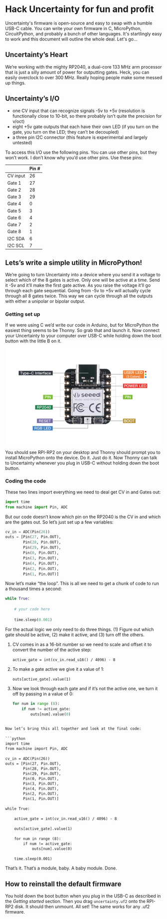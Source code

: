 # Hack Uncertainty for fun and profit

Uncertainty's firmware is open-source and easy to swap with a humble USB-C cable. You can write your own firmware in C, MicroPython, CircuitPython, and probably a bunch of other languages. It's startlingly easy to work and this document will outline the whole deal. Let's go…

## Uncertainty’s Heart

We’re working with the mighty RP2040, a dual-core 133 MHz arm processor that is just a silly amount of power for outputting gates. Heck, you can easily overclock to over 300 MHz. Really hoping people make some messed up things.

## Uncertainty’s I/O

- one CV input that can recognize signals -5v to +5v (resolution is functionally close to 10-bit, so there probably isn’t quite the precision for v/oct)
- eight +5v gate outputs that each have their own LED (if you turn on the gate, you turn on the LED; they can’t be decoupled)
- a three pin I2C connector (this feature is experimental and largely untested)

To access this I/O use the following pins. You can use other pins, but they won’t work. I don’t know why you’d use other pins. Use these pins:


|        | Pin # |
| ------ | ------ |
|CV input|26|
|Gate 1|27|
|Gate 2|28|
|Gate 3|29|
|Gate 4|0|
|Gate 5|3|
|Gate 6|4|
|Gate 7|2|
|Gate 8|1|
|I2C SDA|6|
|I2C SCL|7|

## Lets’s write a simple utility in MicroPython!

We’re going to turn Uncertainty into a device where you send it a voltage to select which of the 8 gates is active. Only one will be active at a time. Send it -5v and it’ll make the first gate active. As you raise the voltage it’ll go through each gate sequential. Going from -5v to +5v will actually cycle through all 8 gates twice. This way we can cycle through all the outputs with either a unipolar or bipolar output.

### Getting set up

If we were using C we’d write our code in Arduino, but for MicroPython the easiest thing seems to be Thonny. So grab that and launch it. Now connect your Uncertainty to your computer over USB-C while holding down the boot button with the little B on it.

![Seeeduino Xiao RP2040 with a tiny boot button in the lower-right corner of the board](seeeduino.jpg)

You should see RPI-RP2 on your desktop and Thonny should prompt you to install MicroPython onto the device. Do it. Just do it. Now Thonny can talk to Uncertainty whenever you plug in USB-C without holding down the boot button.

### Coding the code
These two lines import everything we need to deal get CV in and Gates out:

```python
import time
from machine import Pin, ADC
```

But our code doesn’t know which pin on the RP2040 is the CV in and which are the gates out. So let’s just set up a few variables:

```python
cv_in = ADC(Pin(26))
outs = [Pin(27, Pin.OUT),
        Pin(28, Pin.OUT),
        Pin(29, Pin.OUT),
        Pin(0, Pin.OUT),
        Pin(3, Pin.OUT),
        Pin(4, Pin.OUT),
        Pin(2, Pin.OUT),
        Pin(1, Pin.OUT)]
```

Now let’s make “the loop”. This is all we need to get a chunk of code to run a thousand times a second:

```python
while True:

    # your code here

    time.sleep(0.001)
```

For the actual logic we only need to do three things. (1) Figure out which gate should be active, (2) make it active, and (3) turn off the others.

1. CV comes in as a 16-bit number so we need to scale and offset it to convert the number of the active step:

    ```active_gate = int(cv_in.read_u16() / 4096) - 8```

2. To make a gate active we give it a value of 1:

    ```outs[active_gate].value(1)```

3. Now we look through each gate and if it’s not the active one, we turn it off by passing in a value of 0:

    ```python
    for num in range (8):
        if num != active_gate:
            outs[num].value(0)
```

Now let’s bring this all together and look at the final code:

```python
import time
from machine import Pin, ADC

cv_in = ADC(Pin(26))
outs = [Pin(27, Pin.OUT),
        Pin(28, Pin.OUT),
        Pin(29, Pin.OUT),
        Pin(0, Pin.OUT),
        Pin(3, Pin.OUT),
        Pin(4, Pin.OUT),
        Pin(2, Pin.OUT),
        Pin(1, Pin.OUT)]

while True:

    active_gate = int(cv_in.read_u16() / 4096) - 8

    outs[active_gate].value(1)

    for num in range (8):
        if num != active_gate:
            outs[num].value(0)

    time.sleep(0.001)
```

That’s it. That’s a module, baby. A baby module. Done.

## How to reinstall the default firmware

You hold down the boot button when you plug in the USB-C as described in the *Getting started* section. Then you drag ```uncertainty.uf2``` onto the RPI-RP2 disk. It should then unmount. All set! The same works for any .uf2 firmware.
